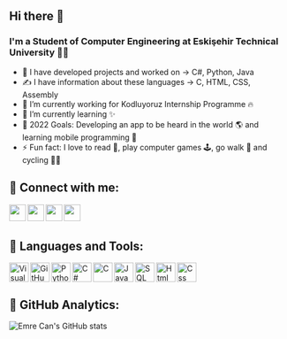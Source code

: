 ## Hi there 👋

### I'm a Student of Computer Engineering at Eskişehir Technical University 👨‍🎓
- 🚀 I have developed projects and worked on -> C#, Python, Java
- ✍ I have information about these languages -> C, HTML, CSS, Assembly
- 🔭 I’m currently working for Kodluyoruz Internship Programme 🔥
- 🌱 I’m currently learning ✨
- 🥅 2022 Goals: Developing an app to be heard in the world 🌎 and learning mobile programming 🤖
- ⚡ Fun fact: I love to read 📘, play computer games 🕹️, go walk 🚶 and cycling 🚴‍♀️

## 🔗 Connect with me:

[<img align="left" width="30" src="https://simpleicons.org/icons/linkedin.svg" />][linkedin]
[<img align="left" width="30" src="https://simpleicons.org/icons/hackerrank.svg" />][hackerrank]
[<img align="left" width="30" src="https://simpleicons.org/icons/instagram.svg" />][instagram]
[<img align="left" width="30" src="https://simpleicons.org/icons/microsoftoutlook.svg" />][outlook]

[linkedin]: https://www.linkedin.com/in/emrecanoner/
[instagram]: https://www.instagram.com/emrecanonercom
[hackerrank]: hackerrank.com/emrecanoner
[outlook]: mailto:emrecanoner@outlook.com
<br />
<br />

## 🔧 Languages and Tools:

<img align="left" alt="Visual Studio Code" width="35px" src="https://simpleicons.org/icons/visualstudiocode.svg" />
<img align="left" alt="GitHub" width="35px" src="https://simpleicons.org/icons/github.svg" />
<img align="left" alt="Python" width="35px" src="https://simpleicons.org/icons/python.svg" />
<img align="left" alt="C#" width="35px" src="https://simpleicons.org/icons/csharp.svg" />
<img align="left" alt="C" width="35px" src="https://simpleicons.org/icons/c.svg" />
<img align="left" alt="Java" width="35px" src="https://simpleicons.org/icons/java.svg" />
<img align="left" alt="SQL" width="35px" src="https://simpleicons.org/icons/sqlite.svg" />
<img align="left" alt="Html" width="35px" src="https://simpleicons.org/icons/html5.svg" />
<img align="left" alt="Css" width="35px" src="https://simpleicons.org/icons/css3.svg" />

<br />
<br />

## 🔧 GitHub Analytics:

![Emre Can's GitHub stats](https://github-readme-stats.vercel.app/api?username=emrecanoner&theme=synthwave&show_icons=true)
<!--
**emrecanoner/emrecanoner** is a ✨ _special_ ✨ repository because its `README.md` (this file) appears on your GitHub profile.

Here are some ideas to get you started:

- 🔭 I’m currently working on ...
- 🌱 I’m currently learning ...
- 👯 I’m looking to collaborate on ...
- 🤔 I’m looking for help with ...
- 💬 Ask me about ...
- 📫 How to reach me: ...
- 😄 Pronouns: ...
- ⚡ Fun fact: ...
-->
